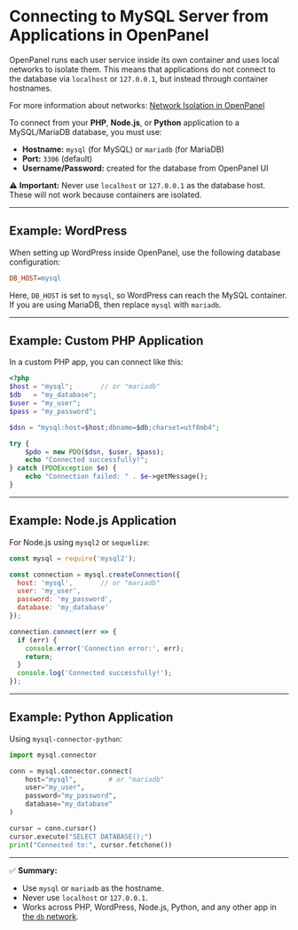 # Connecting to MySQL Server from Applications in OpenPanel

OpenPanel runs each user service inside its own container and uses local networks to isolate them. This means that applications do not connect to the database via `localhost` or `127.0.0.1`, but instead through container hostnames.

For more information about networks: [Network Isolation in OpenPanel](/docs/articles/docker/network-isolation-openpanel/)

To connect from your **PHP**, **Node.js**, or **Python** application to a MySQL/MariaDB database, you must use:

* **Hostname:** `mysql` (for MySQL) or `mariadb` (for MariaDB)
* **Port:** `3306` (default)
* **Username/Password:** created for the database from OpenPanel UI

⚠️ **Important:** Never use `localhost` or `127.0.0.1` as the database host. These will not work because containers are isolated.

---

## Example: WordPress

When setting up WordPress inside OpenPanel, use the following database configuration:

```ini
DB_HOST=mysql
```

Here, `DB_HOST` is set to `mysql`, so WordPress can reach the MySQL container. If you are using MariaDB, then replace `mysql` with `mariadb`.

---

## Example: Custom PHP Application

In a custom PHP app, you can connect like this:

```php
<?php
$host = "mysql";       // or "mariadb"
$db   = "my_database";
$user = "my_user";
$pass = "my_password";

$dsn = "mysql:host=$host;dbname=$db;charset=utf8mb4";

try {
    $pdo = new PDO($dsn, $user, $pass);
    echo "Connected successfully!";
} catch (PDOException $e) {
    echo "Connection failed: " . $e->getMessage();
}
```

---

## Example: Node.js Application

For Node.js using `mysql2` or `sequelize`:

```js
const mysql = require('mysql2');

const connection = mysql.createConnection({
  host: 'mysql',       // or "mariadb"
  user: 'my_user',
  password: 'my_password',
  database: 'my_database'
});

connection.connect(err => {
  if (err) {
    console.error('Connection error:', err);
    return;
  }
  console.log('Connected successfully!');
});
```

---

## Example: Python Application

Using `mysql-connector-python`:

```python
import mysql.connector

conn = mysql.connector.connect(
    host="mysql",        # or "mariadb"
    user="my_user",
    password="my_password",
    database="my_database"
)

cursor = conn.cursor()
cursor.execute("SELECT DATABASE();")
print("Connected to:", cursor.fetchone())
```

---

✅ **Summary:**

* Use `mysql` or `mariadb` as the hostname.
* Never use `localhost` or `127.0.0.1`.
* Works across PHP, WordPress, Node.js, Python, and any other app in [the `db` network](/docs/articles/docker/network-isolation-openpanel/).

